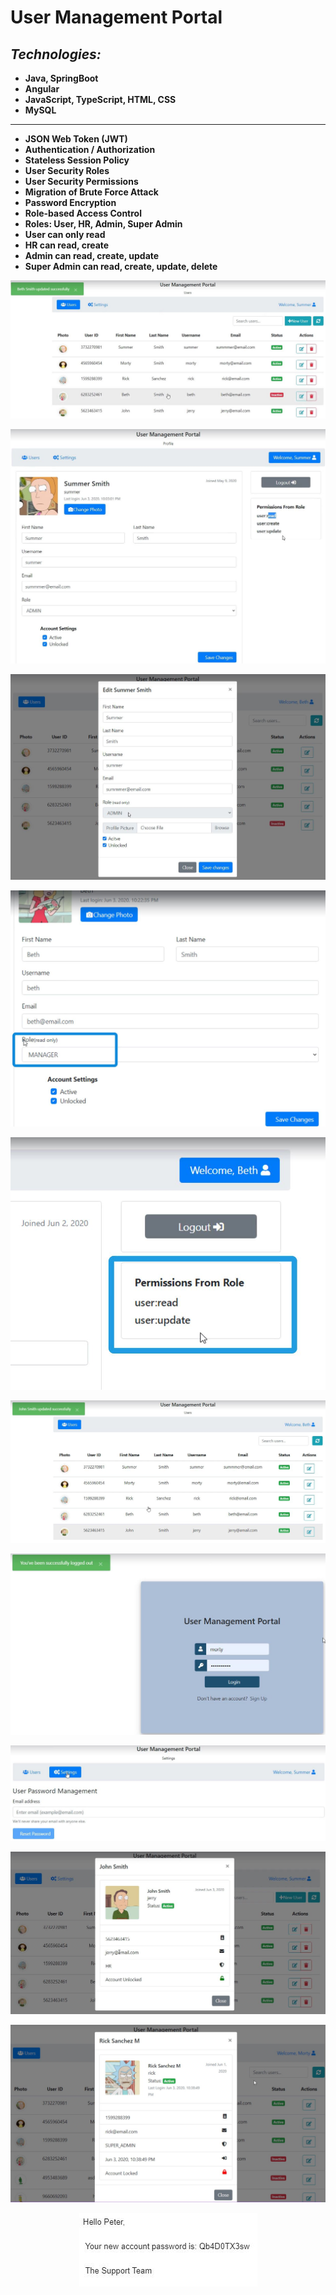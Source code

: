 # User Management Portal

## ***Technologies:***

* **Java, SpringBoot**
* **Angular**
* **JavaScript, TypeScript, HTML, CSS**
* **MySQL**
---------------------------------------------------------------------

* **JSON Web Token (JWT)**
* **Authentication / Authorization**
* **Stateless Session Policy**
* **User Security Roles**
* **User Security Permissions**
* **Migration of Brute Force Attack**
* **Password Encryption**
* **Role-based Access Control**
* **Roles: User, HR, Admin, Super Admin**
* **User can only read**
* **HR can read, create**
* **Admin can read, create, update**
* **Super Admin can read, create, update, delete**

<p align = "center">
<img src="https://github.com/iizdebski/usermanagementportal/blob/main/supportPortalAngularJWTBackend/supportportal/images/support_01.JPG">
</p>

<p align = "center">
<img src="https://github.com/iizdebski/usermanagementportal/blob/main/supportPortalAngularJWTBackend/supportportal/images/support_02.JPG">
</p>

<p align = "center">
<img src="https://github.com/iizdebski/usermanagementportal/blob/main/supportPortalAngularJWTBackend/supportportal/images/support_03.JPG"> 
</p>

<p align = "center">
<img src="https://github.com/iizdebski/usermanagementportal/blob/main/supportPortalAngularJWTBackend/supportportal/images/support_04.JPG">
</p>

<p align = "center">
<img src="https://github.com/iizdebski/usermanagementportal/blob/main/supportPortalAngularJWTBackend/supportportal/images/support_05.JPG">
</p>

<p align = "center">
<img src="https://github.com/iizdebski/usermanagementportal/blob/main/supportPortalAngularJWTBackend/supportportal/images/support_06.JPG">
</p>

<p align = "center">
<img src="https://github.com/iizdebski/usermanagementportal/blob/main/supportPortalAngularJWTBackend/supportportal/images/support_07.JPG">
</p>

<p align = "center">
<img src="https://github.com/iizdebski/usermanagementportal/blob/main/supportPortalAngularJWTBackend/supportportal/images/support_08.JPG">
</p>

<p align = "center">
<img src="https://github.com/iizdebski/usermanagementportal/blob/main/supportPortalAngularJWTBackend/supportportal/images/support_09.JPG">
</p>

<p align = "center">
<img src="https://github.com/iizdebski/usermanagementportal/blob/main/supportPortalAngularJWTBackend/supportportal/images/support_10.JPG">
</p>

<p align = "center">
<img src="https://github.com/iizdebski/usermanagementportal/blob/main/supportPortalAngularJWTBackend/supportportal/images/support_11.JPG">
</p>
